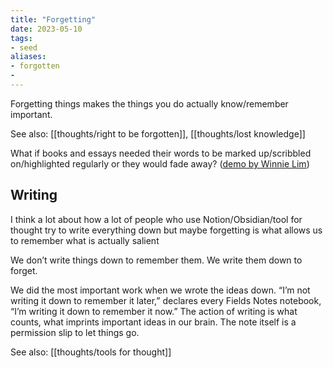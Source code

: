 ```yaml
---
title: "Forgetting"
date: 2023-05-10
tags:
- seed
aliases:
- forgotten
- 
---
```


Forgetting things makes the things you do actually know/remember important.

See also: [[thoughts/right to be forgotten]], [[thoughts/lost knowledge]]

What if books and essays needed their words to be marked up/scribbled on/highlighted regularly or they would fade away? ([demo by Winnie Lim](https://cde.nus.edu.sg/did/gradshows/2021/designer/WinnieLim/project_01.html))

## Writing
I think a lot about how a lot of people who use Notion/Obsidian/tool for thought try to write everything down but maybe forgetting is what allows us to remember what is actually salient

We don’t write things down to remember them. We write them down to forget.

We did the most important work when we wrote the ideas down. “I’m not writing it down to remember it later,” declares every Fields Notes notebook, “I’m writing it down to remember it now.” The action of writing is what counts, what imprints important ideas in our brain. The note itself is a permission slip to let things go.

See also: [[thoughts/tools for thought]]

